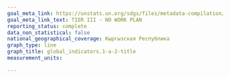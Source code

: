 ```yaml
---
goal_meta_link: https://unstats.un.org/sdgs/files/metadata-compilation/Metadata-Goal-1.pdf
goal_meta_link_text: TIER III - NO WORK PLAN
reporting_status: complete
data_non_statistical: false
national_geographical_coverage: Кыргызская Республика
graph_type: line
graph_title: global_indicators.1-a-2-title
measurement_units: 

---
```

